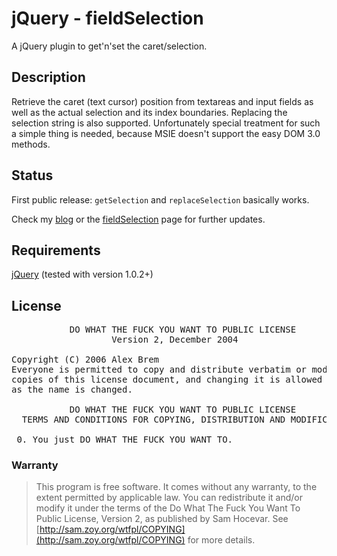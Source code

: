 # jQuery - fieldSelection

A jQuery plugin to get'n'set the caret/selection.

## Description

Retrieve the caret (text cursor) position from textareas and input
fields as well as the actual selection and its index boundaries.
Replacing the selection string is also supported. Unfortunately special
treatment for such a simple thing is needed, because MSIE doesn't
support the easy DOM 3.0 methods.

## Status

First public release: `getSelection` and `replaceSelection` basically works.

Check my [blog](http://blog.0xab.cd) or the
[fieldSelection](http://laboratorium.0xab.cd/jquery/fieldselection/) page
for further updates.

## Requirements

[jQuery](http://jquery.com) (tested with version 1.0.2+)

## License

<pre>
           DO WHAT THE FUCK YOU WANT TO PUBLIC LICENSE 
                   Version 2, December 2004 

Copyright (C) 2006 Alex Brem <alex@0xab.cd>
Everyone is permitted to copy and distribute verbatim or modified 
copies of this license document, and changing it is allowed as long 
as the name is changed. 

           DO WHAT THE FUCK YOU WANT TO PUBLIC LICENSE 
  TERMS AND CONDITIONS FOR COPYING, DISTRIBUTION AND MODIFICATION 

 0. You just DO WHAT THE FUCK YOU WANT TO.
</pre>

### Warranty

> This program is free software. It comes without any warranty, to
> the extent permitted by applicable law. You can redistribute it
> and/or modify it under the terms of the Do What The Fuck You Want
> To Public License, Version 2, as published by Sam Hocevar. See
> [http://sam.zoy.org/wtfpl/COPYING](http://sam.zoy.org/wtfpl/COPYING) for more details.